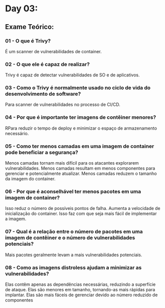 # Day 03:



## Exame Teórico:

### 01 - O que é Trivy?
É um scanner de vulnerabilidades de container.

### 02 - O que ele é capaz de realizar?
Trivy é capaz de detectar vulnerabilidades de SO e de aplicativos.

### 03 - Como o Trivy é normalmente usado no ciclo de vida do desenvolvimento de software? 
Para scanner de vulnerabilidades no processo de CI/CD.

### 04 - Por que é importante ter imagens de contêiner menores?
RPara reduzir o tempo de deploy e minimizar o espaço de armazenamento necessário.

### 05 - Como ter menos camadas em uma imagem de container pode beneficiar a segurança?
Menos camadas tornam mais difícil para os atacantes explorarem vulnerabilidades. Menos camadas resultam em menos componentes para gerenciar e potencialmente atualizar. Menos camadas reduzem o tamanho da imagem do container.

### 06 - Por que é aconselhável ter menos pacotes em uma imagem de container?
Isso reduz o número de possíveis pontos de falha. Aumenta a velocidade de inicialização do container. Isso faz com que seja mais fácil de implementar a imagem.

### 07 - Qual é a relação entre o número de pacotes em uma imagem de contêiner e o número de vulnerabilidades potenciais?
Mais pacotes geralmente levam a mais vulnerabilidades potenciais.

### 08 - Como as imagens distroless ajudam a minimizar as vulnerabilidades?
Elas contêm apenas as dependências necessárias, reduzindo a superfície de ataque. Elas são menores em tamanho, tornando-as mais rápidas para implantar. Elas são mais fáceis de gerenciar devido ao número reduzido de componentes
